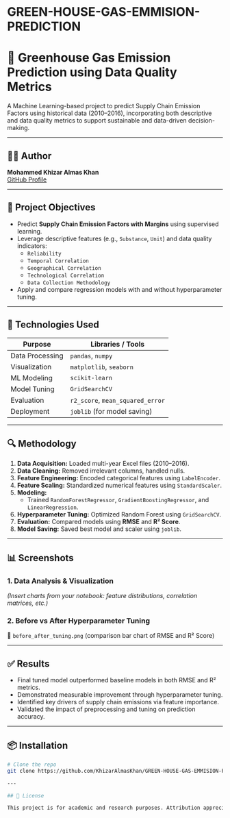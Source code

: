 # GREEN-HOUSE-GAS-EMMISION-PREDICTION

# 🌱 Greenhouse Gas Emission Prediction using Data Quality Metrics

A Machine Learning-based project to predict Supply Chain Emission Factors using historical data (2010–2016), incorporating both descriptive and data quality metrics to support sustainable and data-driven decision-making.

---

## 👨‍💻 Author

**Mohammed Khizar Almas Khan**  
[GitHub Profile](https://github.com/KhizarAlmasKhan)

---

## 📌 Project Objectives

- Predict **Supply Chain Emission Factors with Margins** using supervised learning.
- Leverage descriptive features (e.g., `Substance`, `Unit`) and data quality indicators:
  - `Reliability`
  - `Temporal Correlation`
  - `Geographical Correlation`
  - `Technological Correlation`
  - `Data Collection Methodology`
- Apply and compare regression models with and without hyperparameter tuning.

---

## 🧰 Technologies Used

| Purpose           | Libraries / Tools         |
|------------------|---------------------------|
| Data Processing  | `pandas`, `numpy`         |
| Visualization    | `matplotlib`, `seaborn`   |
| ML Modeling      | `scikit-learn`            |
| Model Tuning     | `GridSearchCV`            |
| Evaluation       | `r2_score`, `mean_squared_error` |
| Deployment       | `joblib` (for model saving) |

---

## 🔍 Methodology

1. **Data Acquisition:** Loaded multi-year Excel files (2010–2016).
2. **Data Cleaning:** Removed irrelevant columns, handled nulls.
3. **Feature Engineering:** Encoded categorical features using `LabelEncoder`.
4. **Feature Scaling:** Standardized numerical features using `StandardScaler`.
5. **Modeling:**
   - Trained `RandomForestRegressor`, `GradientBoostingRegressor`, and `LinearRegression`.
6. **Hyperparameter Tuning:** Optimized Random Forest using `GridSearchCV`.
7. **Evaluation:** Compared models using **RMSE** and **R² Score**.
8. **Model Saving:** Saved best model and scaler using `joblib`.

---

## 📊 Screenshots

### 1. Data Analysis & Visualization
*(Insert charts from your notebook: feature distributions, correlation matrices, etc.)*

### 2. Before vs After Hyperparameter Tuning  
📎 `before_after_tuning.png` (comparison bar chart of RMSE and R² Score)


---

## ✅ Results

- Final tuned model outperformed baseline models in both RMSE and R² metrics.
- Demonstrated measurable improvement through hyperparameter tuning.
- Identified key drivers of supply chain emissions via feature importance.
- Validated the impact of preprocessing and tuning on prediction accuracy.

---

## 📦 Installation

```bash
# Clone the repo
git clone https://github.com/KhizarAlmasKhan/GREEN-HOUSE-GAS-EMMISION-PREDICTION.git

---

## 📃 License

This project is for academic and research purposes. Attribution appreciated.
